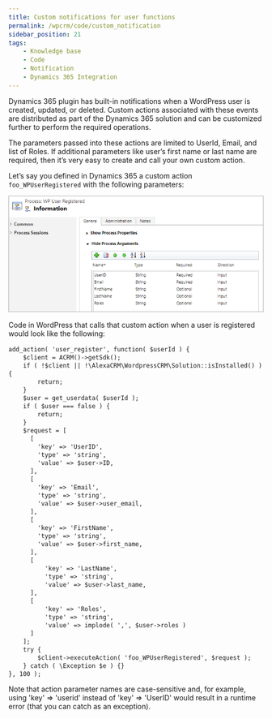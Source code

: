 ```yaml
---
title: Custom notifications for user functions
permalink: /wpcrm/code/custom_notification
sidebar_position: 21
tags:
    - Knowledge base
    - Code
    - Notification
    - Dynamics 365 Integration
---
```


Dynamics 365 plugin has built-in notifications when a WordPress user is created, updated, or deleted. Custom actions associated with these events are distributed as part of the Dynamics 365 solution and can be customized further to perform the required operations.

The parameters passed into these actions are limited to UserId, Email, and list of Roles. If additional parameters like user’s first name or last name are required, then it’s very easy to create and call your own custom action.

Let’s say you defined in Dynamics 365 a custom action `foo_WPUserRegistered` with the following parameters:

![notification](../img/notification.png)

Code in WordPress that calls that custom action when a user is registered would look like the following:

```
add_action( 'user_register', function( $userId ) {
    $client = ACRM()->getSdk();
    if ( !$client || !\AlexaCRM\WordpressCRM\Solution::isInstalled() ) {
        return;
    }
    $user = get_userdata( $userId );
    if ( $user === false ) {
        return;
    }
    $request = [
      [
        'key' => 'UserID',
        'type' => 'string',
        'value' => $user->ID,
      ],
      [
        'key' => 'Email',
        'type' => 'string',
        'value' => $user->user_email,
      ],
      [
        'key' => 'FirstName',
        'type' => 'string',
        'value' => $user->first_name,
      ],
      [
          'key' => 'LastName',
          'type' => 'string',
          'value' => $user->last_name,
      ],
      [
          'key' => 'Roles',
          'type' => 'string',
          'value' => implode( ',', $user->roles )
      ]
    ];
    try {
        $client->executeAction( 'foo_WPUserRegistered', $request );
    } catch ( \Exception $e ) {}
}, 100 );
```

Note that action parameter names are case-sensitive and, for example, using 'key' => 'userid' instead of 'key' => 'UserID' would result in a runtime error (that you can catch as an exception).